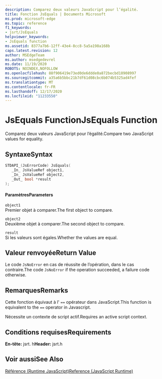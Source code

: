 ```yaml
---
description: Comparez deux valeurs JavaScript pour l’égalité.
title: Fonction JsEquals | Documents Microsoft
ms.prod: microsoft-edge
ms.topic: reference
f1_keywords:
- jsrt/JsEquals
helpviewer_keywords:
- JsEquals function
ms.assetid: 8377a7b6-12ff-43e4-8cc8-5a5a198a168b
caps.latest.revision: 12
author: MSEdgeTeam
ms.author: msedgedevrel
ms.date: 11/19/2020
ROBOTS: NOINDEX,NOFOLLOW
ms.openlocfilehash: 88f906419e73ed0de6ddde0a872becbd18908997
ms.sourcegitcommit: a35a6b5bbc21b7df61d08cbc6b074b5325ad4fef
ms.translationtype: MT
ms.contentlocale: fr-FR
ms.lasthandoff: 12/17/2020
ms.locfileid: "11233550"
---
```

# <span data-ttu-id="e58fe-103">JsEquals Function</span><span class="sxs-lookup"><span data-stu-id="e58fe-103">JsEquals Function</span></span>

<span data-ttu-id="e58fe-104">Comparez deux valeurs JavaScript pour l’égalité.</span><span class="sxs-lookup"><span data-stu-id="e58fe-104">Compare two JavaScript values for equality.</span></span>  
  
## <span data-ttu-id="e58fe-105">Syntaxe</span><span class="sxs-lookup"><span data-stu-id="e58fe-105">Syntax</span></span>  
  
```cpp  
STDAPI_(JsErrorCode) JsEquals(  
   _In_ JsValueRef object1,  
   _In_ JsValueRef object2,  
   _Out_ bool *result  
);  
```  
  
#### <span data-ttu-id="e58fe-106">Paramètres</span><span class="sxs-lookup"><span data-stu-id="e58fe-106">Parameters</span></span>  
 `object1`  
 <span data-ttu-id="e58fe-107">Premier objet à comparer.</span><span class="sxs-lookup"><span data-stu-id="e58fe-107">The first object to compare.</span></span>  
  
 `object2`  
 <span data-ttu-id="e58fe-108">Deuxième objet à comparer.</span><span class="sxs-lookup"><span data-stu-id="e58fe-108">The second object to compare.</span></span>  
  
 `result`  
 <span data-ttu-id="e58fe-109">Si les valeurs sont égales.</span><span class="sxs-lookup"><span data-stu-id="e58fe-109">Whether the values are equal.</span></span>  
  
## <span data-ttu-id="e58fe-110">Valeur renvoyée</span><span class="sxs-lookup"><span data-stu-id="e58fe-110">Return Value</span></span>  
 <span data-ttu-id="e58fe-111">Le code `JsNoError` en cas de réussite de l’opération, dans le cas contraire.</span><span class="sxs-lookup"><span data-stu-id="e58fe-111">The code `JsNoError` if the operation succeeded, a failure code otherwise.</span></span>  
  
## <span data-ttu-id="e58fe-112">Remarques</span><span class="sxs-lookup"><span data-stu-id="e58fe-112">Remarks</span></span>  
 <span data-ttu-id="e58fe-113">Cette fonction équivaut à l' `==` opérateur dans JavaScript.</span><span class="sxs-lookup"><span data-stu-id="e58fe-113">This function is equivalent to the `==` operator in Javascript.</span></span>  
  
 <span data-ttu-id="e58fe-114">Nécessite un contexte de script actif.</span><span class="sxs-lookup"><span data-stu-id="e58fe-114">Requires an active script context.</span></span>  
  
## <span data-ttu-id="e58fe-115">Conditions requises</span><span class="sxs-lookup"><span data-stu-id="e58fe-115">Requirements</span></span>  
 <span data-ttu-id="e58fe-116">**En-tête:** jsrt. h</span><span class="sxs-lookup"><span data-stu-id="e58fe-116">**Header:** jsrt.h</span></span>  
  
## <span data-ttu-id="e58fe-117">Voir aussi</span><span class="sxs-lookup"><span data-stu-id="e58fe-117">See Also</span></span>  
 [<span data-ttu-id="e58fe-118">Référence (Runtime JavaScript)</span><span class="sxs-lookup"><span data-stu-id="e58fe-118">Reference (JavaScript Runtime)</span></span>](../chakra-hosting/reference-javascript-runtime.md)
